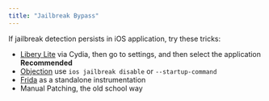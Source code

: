 ```yaml
---
title: "Jailbreak Bypass"
---
```


If jailbreak detection persists in iOS application, try these tricks:

* [Libery Lite](https://www.ios-repo-updates.com/repository/ryley-s-repo/package/com.ryleyangus.libertylite.beta/) via Cydia, then go to settings, and then select the
  application **Recommended**
* [Objection](./frida-objection-tutorial) use `ios jailbreak disable` or `--startup-command`
* [Frida](./frida-objection-tutorial) as a standalone instrumentation
* Manual Patching, the old school way
